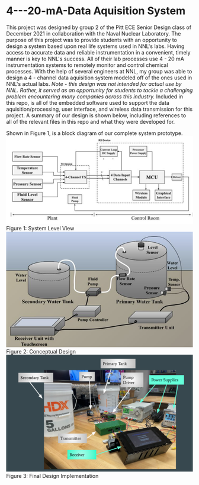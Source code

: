 # 4---20-mA-Data Aquisition System
This project was designed by group 2 of the Pitt ECE Senior Design class of December 2021 in collaboration with the Naval Nuclear Laboratory. The purpose of this project was to provide students with an opportunity to design a system based upon real life systems used in NNL's labs. Having access to accurate data and reliable instrumentation in a convenient, timely manner is key to NNL's success. All of their lab processes use 4 - 20 mA instrumentation systems to remotely monitor and control chemical processes. With the help of several engineers at NNL, my group was able to design a 4 - channel data aquisition system modeled off of the ones used in NNL's actual labs. *Note - this design was not intended for actual use by NNL. Rather, it served as an opportunity for students to tackle a challenging problem encountering many companies across this industry.* Included in this repo, is all of the embedded software used to support the data aquisition/processing, user interface, and wireless data transmission for this project. A summary of our design is shown below, including references to all of the relevant files in this repo and what they were developed for. 

Shown in Figure 1, is a block diagram of our complete system prototype. 
<img src = "Photos/SystemDiagram.png">
Figure 1: System Level View
<img src = "Photos/SystemDesign.png">
Figure 2: Conceptual Design
<img src = "Photos/SeniorDesignFinalSystem.png">
Figure 3: Final Design Implementation
